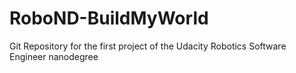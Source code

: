 # RoboND-BuildMyWorld
Git Repository for the first project of the Udacity Robotics Software Engineer nanodegree
